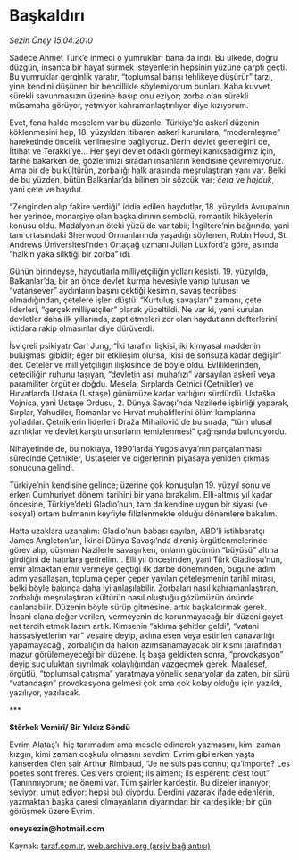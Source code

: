 # Başkaldırı

*Sezin Öney 15.04.2010*

<div class="yazi"><p>Sadece Ahmet Türk’e inmedi o yumruklar; bana da indi. Bu ülkede, doğru düzgün, insanca bir hayat sürmek isteyenlerin hepsinin yüzüne çarptı geçti. Bu yumruklar gerginlik yaratır, “toplumsal barışı tehlikeye düşürür” tarzı, yine kendini düşünen bir bencillikle söylemiyorum bunları. Kaba kuvvet sürekli savunmasızın üzerine basıp onu eziyor; zorba olan sürekli müsamaha görüyor, yetmiyor kahramanlaştırılıyor diye kızıyorum. </p>
<p>Evet, fena halde meselem var bu düzenle. Türkiye’de askerî düzenin köklenmesini hep, 18. yüzyıldan itibaren askerî kurumlara, “modernleşme” hareketinde öncelik verilmesine bağlıyoruz. Derin devlet geleneğini de, İttihat ve Terakki’ye... Her şeyi devlet odaklı görmeyi kanıksadığımız için, tarihe bakarken de, gözlerimizi sıradan insanların kendisine çeviremiyoruz. Ama bir de bu kültürün, zorbalığı halk arasında meşrulaştıran yanı var. Belki de bu yüzden, bütün Balkanlar’da bilinen bir sözcük var; <i>četa</i> ve <i>hajduk</i>, yani çete ve haydut. </p>
<p>“Zenginden alıp fakire verdiği” iddia edilen haydutlar, 18. yüzyılda Avrupa’nın her yerinde, monarşiye olan başkaldırının sembolü, romantik hikâyelerin konusu oldu. Madalyonun öteki yüzü de var tabii; İngiltere’nin bağrında, yani tam ortasındaki Sherwood Ormanlarında yaşadığı söylenen, Robin Hood, St. Andrews Üniversitesi’nden Ortaçağ uzmanı Julian Luxford’a göre, aslında “halkın yaka silktiği bir zorba” idi. </p>
<p>Günün birindeyse, haydutlarla milliyetçiliğin yolları kesişti. 19. yüzyılda, Balkanlar’da, bir an önce devlet kurma hevesiyle yanıp tutuşan ve “vatansever” aydınların başını çektiği kesimin, savaş tecrübesi olmadığından, çetelere işleri düştü. “Kurtuluş savaşları” zamanı, çete liderleri, “gerçek milliyetçiler” olarak yüceltildi. Ne var ki, yeni kurulan devletler daha ilk yıllarında, zapt etmeleri zor olan haydutların defterlerini, iktidara rakip olmasınlar diye dürüverdi. </p>
<p>İsviçreli psikiyatr Carl Jung, “İki tarafın ilişkisi, iki kimyasal maddenin buluşması gibidir; eğer bir etkileşim olursa, ikisi de sonsuza kadar değişir” der. Çeteler ve milliyetçiliğin ilişkisinde de böyle oldu. Evliliklerinden, çeteciliğin ruhunu taşıyan, “devletin asıl muhafızı” varsayılan askerî veya paramiliter örgütler doğdu. Mesela, Sırplarda Četnici (Çetnikler) ve Hırvatlarda Ustaša (Ustaşe) günümüze kadar varlığını sürdürdü. Ustaška Vojnica, yani Ustaşe Ordusu, 2. Dünya Savaşı’nda Nazilerle işbirliği yaparak, Sırplar, Yahudiler, Romanlar ve Hırvat muhaliflerini ölüm kamplarına yolladılar. Çetniklerin liderleri Draža Mihailović de bu sırada, “tüm ulusal azınlıklar ve devlet karşıtı unsurların temizlenmesi” çağrısında bulunuyordu. </p>
<p>Nihayetinde de, bu noktaya, 1990’larda Yugoslavya’nın parçalanması sürecinde Çetnikler, Ustaşeler ve diğerlerinin piyasaya yeniden çıkması sonucuna gelindi. </p>
<p>Türkiye’nin kendisine gelince; üzerine çok konuşulan 19. yüzyıl sonu ve erken Cumhuriyet dönemi tarihini bir yana bırakalım. Elli-altmış yıl kadar öncesine, Türkiye’deki Gladio’nun, tam da kendine uygun bir siyasi (ve sosyal) ortam bulmanın keyfiyle filizlenmekte olduğu dönemlere bakalım. </p>
<p>Hatta uzaklara uzanalım: Gladio’nun babası sayılan, ABD’li istihbaratçı James Angleton’un, İkinci Dünya Savaşı’nda direniş örgütlenmelerinde görev alıp, düşman Nazilerle savaşırken, onların gücünün “büyüsü” altına girdiğini de hatırlara getirelim... Elli yıl öncesinden, yani Türk Gladiosu’nun, emir almaktan emir vermeye geçtiği ilk darbe döneminden, bugüne adım adım yasallaşan, topluma çeper çeper yayılan çeteleşmenin tarihî mirası, belki böyle bakınca daha iyi anlaşılabilir. Zorbaları nasıl kahramanlaştıran, zorbalığı meşrulaştıran kültürün nasıl oluştuğu gözümüzün önünde canlanabilir. Düzenin böyle sürüp gitmesine, artık başkaldırmak gerek. İnsani olana değer verilen, vermeyenin de korunmayacağı bir düzeni gayet net tercih etmek lazım artık. Kimsenin “aklıma şehitler geldi”, “vatani hassasiyetlerim var” vesaire deyip, aklına esen veya estirilen canavarlığı yapamayacağı, zorbalığın da halkın azımsanamayacak bir kısmı tarafından mazur görülemeyeceği bir düzene. İş başa geldikten sonra, “provokasyon” deyip suçluluktan sıyrılmak kolaylığından vazgeçmek gerek. Maalesef, örgütlü, “toplumsal çatışma” yaratmaya yönelik senaryolar da zaten, bir sürü “vatandaşın” provokasyona gelmesi çok ama çok kolay olduğu için yazıldı, yazılıyor, yazılacak.</p>
<p>***</p>
<p><b>Stêrkek Vemirî/</b><b> Bir Yıldız Söndü</b></p>
<p>Evrim Alataş’ı  hiç tanımadım ama mesele edinerek yazmasını, kimi zaman kızgın, kimi zaman coşkulu olmasını sevdim. Evrim gibi erken yaşta kanserden ölen şair Arthur Rimbaud, “Je ne suis pas connu; qu’importe? Les poètes sont frères. Ces vers croient; ils aiment; ils espèrent: c’est tout” (Tanınmıyorum; ne önemi var. Tüm şairler kardeştir. Bu dizeler inanıyor; seviyor; umut ediyor: hepsi bu) diyordu. Derdini yazarak ifade edenlerin, yazmaktan başka çaresi olmayanların diyarından bir kardeşlikle; bir gün görüşmek üzere Evrim. </p>
<p><b>oneysezin@hotmail.com</b></p></div>

Kaynak: [taraf.com.tr](http://www.taraf.com.tr:80/makale/10888.htm), [web.archive.org (arşiv bağlantısı)](http://web.archive.org/web/20100418195019/http://www.taraf.com.tr:80/makale/10888.htm)
